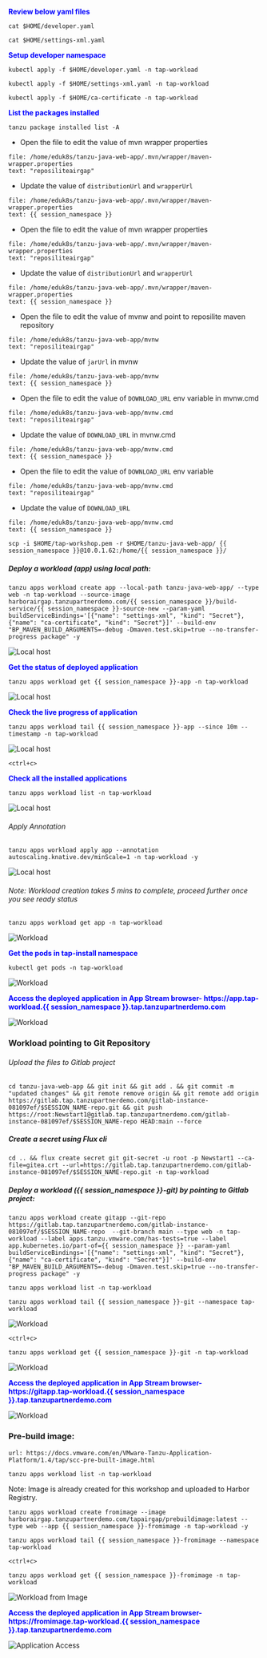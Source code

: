 <p style="color:blue"><strong> Review below yaml files </strong></p>

```execute
cat $HOME/developer.yaml
```

```execute
cat $HOME/settings-xml.yaml
```

<p style="color:blue"><strong> Setup developer namespace </strong></p>

```execute
kubectl apply -f $HOME/developer.yaml -n tap-workload
```

```execute
kubectl apply -f $HOME/settings-xml.yaml -n tap-workload
```

```execute
kubectl apply -f $HOME/ca-certificate -n tap-workload
```

<p style="color:blue"><strong> List the packages installed </strong></p>

```execute
tanzu package installed list -A
```

* Open the file to edit the value of mvn wrapper properties 
```editor:select-matching-text
file: /home/eduk8s/tanzu-java-web-app/.mvn/wrapper/maven-wrapper.properties
text: "reposiliteairgap"
```

* Update the value of `distributionUrl` and `wrapperUrl`
```editor:replace-text-selection
file: /home/eduk8s/tanzu-java-web-app/.mvn/wrapper/maven-wrapper.properties
text: {{ session_namespace }}
```

* Open the file to edit the value of mvn wrapper properties 
```editor:select-matching-text
file: /home/eduk8s/tanzu-java-web-app/.mvn/wrapper/maven-wrapper.properties
text: "reposiliteairgap"
```

* Update the value of `distributionUrl` and `wrapperUrl`
```editor:replace-text-selection
file: /home/eduk8s/tanzu-java-web-app/.mvn/wrapper/maven-wrapper.properties
text: {{ session_namespace }}
```

* Open the file to edit the value of mvnw and point to reposilite maven repository
```editor:select-matching-text
file: /home/eduk8s/tanzu-java-web-app/mvnw
text: "reposiliteairgap"
```

* Update the value of `jarUrl` in mvnw
```editor:replace-text-selection
file: /home/eduk8s/tanzu-java-web-app/mvnw
text: {{ session_namespace }}
```

* Open the file to edit the value of `DOWNLOAD_URL` env variable in mvnw.cmd
```editor:select-matching-text
file: /home/eduk8s/tanzu-java-web-app/mvnw.cmd
text: "reposiliteairgap"
```

* Update the value of `DOWNLOAD_URL` in mvnw.cmd
```editor:replace-text-selection
file: /home/eduk8s/tanzu-java-web-app/mvnw.cmd
text: {{ session_namespace }}
```

* Open the file to edit the value of `DOWNLOAD_URL` env variable
```editor:select-matching-text
file: /home/eduk8s/tanzu-java-web-app/mvnw.cmd
text: "reposiliteairgap"
```

* Update the value of `DOWNLOAD_URL`
```editor:replace-text-selection
file: /home/eduk8s/tanzu-java-web-app/mvnw.cmd
text: {{ session_namespace }}
```

```execute-2
scp -i $HOME/tap-workshop.pem -r $HOME/tanzu-java-web-app/ {{ session_namespace }}@10.0.1.62:/home/{{ session_namespace }}/
```

##### Deploy a workload (app) using local path: 

```execute
tanzu apps workload create app --local-path tanzu-java-web-app/ --type web -n tap-workload --source-image harborairgap.tanzupartnerdemo.com/{{ session_namespace }}/build-service/{{ session_namespace }}-source-new --param-yaml buildServiceBindings='[{"name": "settings-xml", "kind": "Secret"}, {"name": "ca-certificate", "kind": "Secret"}]' --build-env "BP_MAVEN_BUILD_ARGUMENTS=-debug -Dmaven.test.skip=true --no-transfer-progress package" -y
```

![Local host](images/airgap-19.png)


<p style="color:blue"><strong> Get the status of deployed application </strong></p>

```execute
tanzu apps workload get {{ session_namespace }}-app -n tap-workload
```

![Local host](images/airgap-20.png)

<p style="color:blue"><strong> Check the live progress of application </strong></p>

```execute-1
tanzu apps workload tail {{ session_namespace }}-app --since 10m --timestamp -n tap-workload
```

![Local host](images/airgap-81.png)

```execute-1
<ctrl+c>
```

<p style="color:blue"><strong> Check all the installed applications </strong></p>

```execute
tanzu apps workload list -n tap-workload
```

![Local host](images/airgap-89.png)

###### Apply Annotation

```execute
tanzu apps workload apply app --annotation autoscaling.knative.dev/minScale=1 -n tap-workload -y
```

![Local host](images/airgap-90.png)

###### Note: Workload creation takes 5 mins to complete, proceed further once you see ready status

```execute
tanzu apps workload get app -n tap-workload
```

![Workload](images/airgap-82.png)

<p style="color:blue"><strong> Get the pods in tap-install namespace </strong></p>

```execute
kubectl get pods -n tap-workload
```

![Workload](images/airgap-83.png)

<p style="color:blue"><strong> Access the deployed application in App Stream browser- https://app.tap-workload.{{ session_namespace }}.tap.tanzupartnerdemo.com</strong></p>

![Workload](images/airgap-92.png)

### Workload pointing to Git Repository

###### Upload the files to Gitlab project

```execute
cd tanzu-java-web-app && git init && git add . && git commit -m "updated changes" && git remote remove origin && git remote add origin https://gitlab.tap.tanzupartnerdemo.com/gitlab-instance-081097ef/$SESSION_NAME-repo.git && git push https://root:Newstart1@gitlab.tap.tanzupartnerdemo.com/gitlab-instance-081097ef/$SESSION_NAME-repo HEAD:main --force
```

##### Create a secret using Flux cli

```execute
cd .. && flux create secret git git-secret -u root -p Newstart1 --ca-file=gitea.crt --url=https://gitlab.tap.tanzupartnerdemo.com/gitlab-instance-081097ef/$SESSION_NAME-repo.git -n tap-workload
```

##### Deploy a workload ({{ session_namespace }}-git) by pointing to Gitlab project: 

```execute
tanzu apps workload create gitapp --git-repo https://gitlab.tap.tanzupartnerdemo.com/gitlab-instance-081097ef/$SESSION_NAME-repo  --git-branch main --type web -n tap-workload --label apps.tanzu.vmware.com/has-tests=true --label app.kubernetes.io/part-of={{ session_namespace }} --param-yaml buildServiceBindings='[{"name": "settings-xml", "kind": "Secret"}, {"name": "ca-certificate", "kind": "Secret"}]' --build-env "BP_MAVEN_BUILD_ARGUMENTS=-debug -Dmaven.test.skip=true --no-transfer-progress package" -y
```

```execute
tanzu apps workload list -n tap-workload
```

```execute
tanzu apps workload tail {{ session_namespace }}-git --namespace tap-workload
```

![Workload](images/airgap-94.png)

```execute-1
<ctrl+c>
```

```execute
tanzu apps workload get {{ session_namespace }}-git -n tap-workload
```

![Workload](images/airgap-93.png)

<p style="color:blue"><strong> Access the deployed application in App Stream browser- https://gitapp.tap-workload.{{ session_namespace }}.tap.tanzupartnerdemo.com</strong></p>

![Workload](images/airgap-96.png)

### Pre-build image: 

```dashboard:open-url
url: https://docs.vmware.com/en/VMware-Tanzu-Application-Platform/1.4/tap/scc-pre-built-image.html
```

```execute
tanzu apps workload list -n tap-workload
```

Note: Image is already created for this workshop and uploaded to Harbor Registry. 

```execute
tanzu apps workload create fromimage --image harborairgap.tanzupartnerdemo.com/tapairgap/prebuildimage:latest --type web --app {{ session_namespace }}-fromimage -n tap-workload -y
```

```execute-1
tanzu apps workload tail {{ session_namespace }}-fromimage --namespace tap-workload
```

```execute-1
<ctrl+c>
```

```execute
tanzu apps workload get {{ session_namespace }}-fromimage -n tap-workload
```

![Workload from Image](images/airgap-97.png)


<p style="color:blue"><strong> Access the deployed application in App Stream browser- https://fromimage.tap-workload.{{ session_namespace }}.tap.tanzupartnerdemo.com </strong></p>

![Application Access](images/airgap-99.png)

